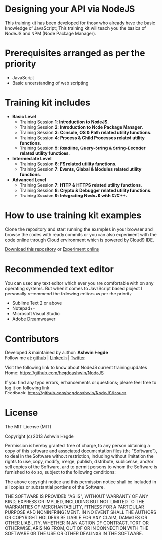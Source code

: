 Designing your API via NodeJS
=============================
This training kit has been developed for those who already have the basic knowledge of JavaScript; This training kit will teach you the basics of NodeJS and NPM (Node Package Manager).

Prerequisites arranged as per the priority 
==========================================
<ul>  
  <li>JavaScript</li>
  <li>Basic understanding of web scripting</li>
</ul>

Training kit includes
=====================
<ul>
  <li><strong>Basic Level</strong>
    <ul>
      <li>Training Session <strong>1</strong>: <strong>Introduction to NodeJS</strong>.</li>
      <li>Training Session <strong>2</strong>: <strong>Introduction to Node Package Manager</strong>.</li>
      <li>Training Session <strong>3</strong>: <strong>Console, OS & Path related utility functions</strong>.</li>
      <li>Training Session <strong>4</strong>: <strong>Process & Child Processes related utility functions</strong>.</li>
      <li>Training Session <strong>5</strong>: <strong>Readline, Query-String & String-Decoder related utility functions</strong>.</li>
    </ul>
  </li>
  <li><strong>Intermediate Level</strong>
    <ul>
      <li>Training Session <strong>6</strong>: <strong>FS related utility functions</strong>.</li>
      <li>Training Session <strong>7</strong>: <strong>Events, Glabal & Modules related utility functions</strong>.</li>
    </ul>
  </li>
  <li><strong>Advanced Level</strong>
    <ul>
      <li>Training Session <strong>7</strong>: <strong>HTTP & HTTPS related utility functions</strong>.</li>
      <li>Training Session <strong>8</strong>: <strong>Crypto & Debugger related utility functions</strong>.</li>
      <li>Training Session <strong>9</strong>: <strong>Integrating NodeJS with C/C++</strong>.</li>
    </ul>
  </li>
</ul>

How to use training kit examples
================================
Clone the repository and start running the examples in your browser and browse the codes with ready commits or 
you can also experiment with the code online through Cloud environment which is powered by Cloud9 IDE.

<a href="https://github.com/hegdeashwin/Backbone/archive/master.zip" target="_blank">Download this repository</a> or <a href="" target="_blank">Experiment online</a>


Recommended text editor
=======================
You can used any text editor which ever you are comfortable with on any operating systems.
But when it comes to JavaScript based project I personally recommend the following editors
as per the priority.
<ul>
  <li>Sublime Text 2 or above</li>
  <li>Notepad++</li>  
  <li>Microsoft Visual Studio</li>
  <li>Adobe Dreamweaver</li>
</ul>

Contributors
============
Developed &amp; maintained by author: <b>Ashwin Hegde</b><br>
Follow me at: <a href="https://github.com/hegdeashwin" target="_blank">github</a> | <a href="http://in.linkedin.com/in/hegdeashwin" target="_blank">Linkedin</a> | <a href="https://twitter.com/hegdeashwin3" target="_blank">Twitter</a>

Visit the following link to know about NodeJS current training updates<br>
Home: <a href="https://github.com/hegdeashwin/NodeJS" target="_blank">https://github.com/hegdeashwin/NodeJS</a>
  
If you find any typo errors, enhancements or questions; please feel free to log it on following link<br>
Feedback: <a href="https://github.com/hegdeashwin/NodeJS/issues" target="_blank">https://github.com/hegdeashwin/NodeJS/issues</a>

License
=======
The MIT License (MIT)

Copyright (c) 2013 Ashwin Hegde

Permission is hereby granted, free of charge, to any person obtaining a copy of
this software and associated documentation files (the "Software"), to deal in
the Software without restriction, including without limitation the rights to
use, copy, modify, merge, publish, distribute, sublicense, and/or sell copies of
the Software, and to permit persons to whom the Software is furnished to do so,
subject to the following conditions:

The above copyright notice and this permission notice shall be included in all
copies or substantial portions of the Software.

THE SOFTWARE IS PROVIDED "AS IS", WITHOUT WARRANTY OF ANY KIND, EXPRESS OR
IMPLIED, INCLUDING BUT NOT LIMITED TO THE WARRANTIES OF MERCHANTABILITY, FITNESS
FOR A PARTICULAR PURPOSE AND NONINFRINGEMENT. IN NO EVENT SHALL THE AUTHORS OR
COPYRIGHT HOLDERS BE LIABLE FOR ANY CLAIM, DAMAGES OR OTHER LIABILITY, WHETHER
IN AN ACTION OF CONTRACT, TORT OR OTHERWISE, ARISING FROM, OUT OF OR IN
CONNECTION WITH THE SOFTWARE OR THE USE OR OTHER DEALINGS IN THE SOFTWARE.

